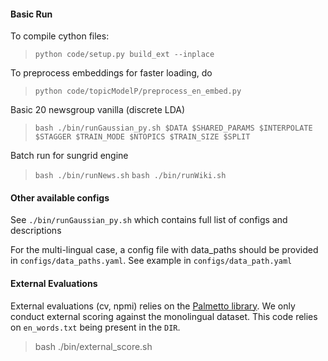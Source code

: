 #### Basic Run

To compile cython files:
> `python code/setup.py build_ext --inplace`

To preprocess embeddings for faster loading, do
> `python code/topicModelP/preprocess_en_embed.py`


Basic 20 newsgroup vanilla (discrete LDA)
> `bash ./bin/runGaussian_py.sh $DATA $SHARED_PARAMS $INTERPOLATE $STAGGER $TRAIN_MODE $NTOPICS $TRAIN_SIZE $SPLIT `

Batch run for sungrid engine
> `bash ./bin/runNews.sh`
> `bash ./bin/runWiki.sh`

#### Other available configs
See `./bin/runGaussian_py.sh` which contains full list of configs and descriptions

For the multi-lingual case, a config file with data_paths should be provided in `configs/data_paths.yaml`. See example in `configs/data_path.yaml`


#### External Evaluations
External evaluations (cv, npmi) relies on the [Palmetto library](https://github.com/dice-group/Palmetto). We only conduct external scoring against the monolingual dataset. This code relies on `en_words.txt` being present in the `DIR`. 
  
> bash ./bin/external_score.sh 

